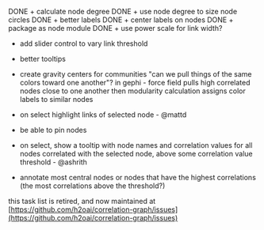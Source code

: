 DONE + calculate node degree
DONE + use node degree to size node circles
DONE + better labels
DONE + center labels on nodes
DONE + package as node module
DONE + use power scale for link width?
+ add slider control to vary link threshold
+ better tooltips

+ create gravity centers for communities
  "can we pull things of the same colors toward one another"?
  in gephi - force field pulls high correlated nodes close to one another
  then modularity calculation assigns color labels to similar nodes

+ on select highlight links of selected node - @mattd
+ be able to pin nodes
+ on select, show a tooltip with node names and correlation values for all nodes correlated with the selected node, above some correlation value threshold - @ashrith

+ annotate most central nodes or nodes that have the highest correlations (the most correlations above the threshold?)

this task list is retired, and now maintained at [https://github.com/h2oai/correlation-graph/issues](https://github.com/h2oai/correlation-graph/issues)